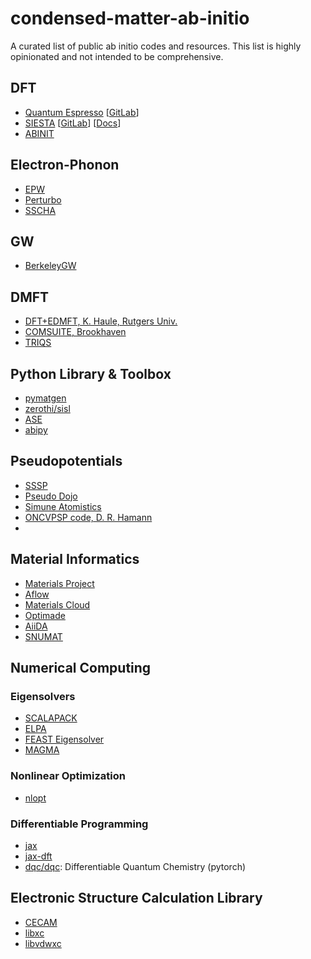 # condensed-matter-ab-initio
A curated list of public ab initio codes and resources. This list is highly opinionated and not intended to be comprehensive.

## DFT
- [Quantum Espresso](https://www.quantum-espresso.org/) [[GitLab](https://gitlab.com/QEF/q-e)]
- [SIESTA](https://siesta-project.org/siesta/) [[GitLab](https://gitlab.com/siesta-project/siesta)] [[Docs](https://docs.siesta-project.org/)]
- [ABINIT](https://www.abinit.org/)

## Electron-Phonon 
- [EPW](https://epw-code.org/)
- [Perturbo](https://perturbo-code.github.io/)
- [SSCHA](http://sscha.eu/)

## GW
- [BerkeleyGW](https://berkeleygw.org/)

## DMFT
- [DFT+EDMFT, K. Haule, Rutgers Univ.](http://hauleweb.rutgers.edu/tutorials/)
- [COMSUITE, Brookhaven](https://github.com/comscope/comsuite)
- [TRIQS](https://triqs.github.io/triqs/latest/)

## Python Library & Toolbox
- [pymatgen](https://pymatgen.org/)
- [zerothi/sisl](https://github.com/zerothi/sisl)
- [ASE](https://wiki.fysik.dtu.dk/ase/index.html)
- [abipy](https://github.com/abinit/abipy)

## Pseudopotentials
- [SSSP](https://www.materialscloud.org/discover/sssp/table/precision)
- [Pseudo Dojo](http://www.pseudo-dojo.org/)
- [Simune Atomistics](https://www.simuneatomistics.com/siesta/siesta-pseudos-and-basis-database/)
- [ONCVPSP code, D. R. Hamann](http://www.mat-simresearch.com/)
- 

## Material Informatics
- [Materials Project](https://materialsproject.org/)
- [Aflow](http://aflowlib.org/)
- [Materials Cloud](https://materialscloud.org/)
- [Optimade](https://www.optimade.org/)
- [AiiDA](https://www.aiida.net/)
- [SNUMAT](https://www.snumat.com/)
 
## Numerical Computing
### Eigensolvers
- [SCALAPACK](http://www.netlib.org/scalapack/)
- [ELPA](https://elpa.mpcdf.mpg.de/)
- [FEAST Eigensolver](http://www.feast-solver.org/)
- [MAGMA](https://bitbucket.org/icl/magma/src/master/)

### Nonlinear Optimization
- [nlopt](https://nlopt.readthedocs.io/en/latest/)

### Differentiable Programming
- [jax](https://jax.readthedocs.io/en/latest/)
- [jax-dft](https://github.com/google-research/google-research/tree/master/jax_dft)
- [dqc/dqc](https://github.com/diffqc/dqc): Differentiable Quantum Chemistry (pytorch)

## Electronic Structure Calculation Library
- [CECAM](https://esl.cecam.org/)
- [libxc](https://www.tddft.org/programs/libxc/)
- [libvdwxc](https://libvdwxc.gitlab.io/libvdwxc/)
